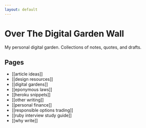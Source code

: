 ```yaml
---
layout: default
---
```

# Over The Digital Garden Wall

My personal digital garden. Collections of notes, quotes, and drafts.

## Pages
* [[article ideas]]
* [[design resources]]
* [[digital gardens]]
* [[eponymous laws]]
* [[heroku snippets]]
* [[other writing]]
* [[personal finance]]
* [[responsible options trading]]
* [[ruby interview study guide]]
* [[why write]]


